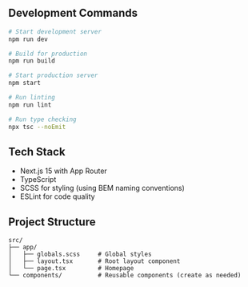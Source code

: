 ## Development Commands

```bash
# Start development server
npm run dev

# Build for production
npm run build

# Start production server
npm start

# Run linting
npm run lint

# Run type checking
npx tsc --noEmit
```

## Tech Stack

- Next.js 15 with App Router
- TypeScript
- SCSS for styling (using BEM naming conventions)
- ESLint for code quality

## Project Structure

```
src/
├── app/
│   ├── globals.scss     # Global styles
│   ├── layout.tsx       # Root layout component
│   └── page.tsx         # Homepage
└── components/          # Reusable components (create as needed)
```
